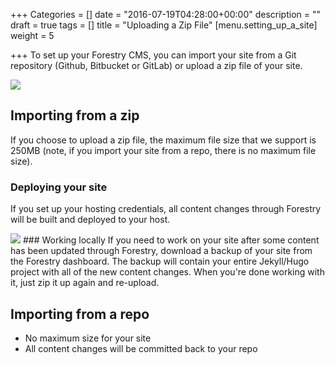 +++
Categories = []
date = "2016-07-19T04:28:00+00:00"
description = ""
draft = true
tags = []
title = "Uploading a Zip File"
[menu.setting_up_a_site]
weight = 5

+++
To set up your Forestry CMS, you can import your site from a Git repository (Github, Bitbucket or GitLab) or upload a zip file of your site.  

<img src="/docs/forestryio/images/Screen Shot 2016-08-18 at 10.48.54 AM.png" class="medium center">

## Importing from a zip

If you choose to upload a zip file, the maximum file size that we support is 250MB (note, if you import your site from a repo, there is no maximum file size).

### Deploying your site
If you set up your hosting credentials, all content changes through Forestry will be built and deployed to your host.

<img src="/docs/forestryio/images/download-backup-forestry.png" class="small right">
### Working locally 
If you need to work on your site after some content has been updated through Forestry, download a backup of your site from the Forestry dashboard. The backup will contain your entire Jekyll/Hugo project with all of the new content changes.  When you're done working with it, just  zip it up again and re-upload.

## Importing from a repo
* No maximum size for your site
* All content changes will be committed back to your repo

